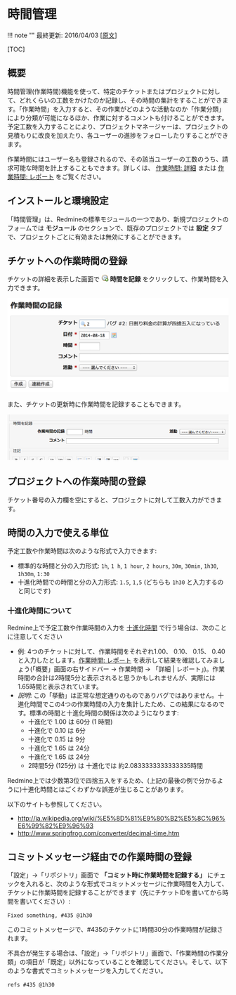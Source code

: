 時間管理
========

!!! note ""
    最終更新: 2016/04/03
    [[原文](http://www.redmine.org/projects/redmine/wiki/RedmineTimeTracking/14)]

[TOC]

概要
----

時間管理(作業時間)機能を使って、特定のチケットまたはプロジェクトに対して、どれくらいの工数をかけたのか記録し、その時間の集計をすることができます。「作業時間」を入力すると、その作業がどのような活動なのか「作業分類」により分類が可能になるほか、作業に対するコメントも付けることができます。予定工数を入力することにより、プロジェクトマネージャーは、プロジェクトの見積もりに改良を加えたり、各ユーザーの進捗をフォローしたりすることができます。

作業時間にはユーザー名も登録されるので、その該当ユーザーの工数のうち、請求可能な時間を計上することもできます。詳しくは、 [作業時間: 詳細](RedmineTimelogDetails) または [作業時間: レポート](RedmineTimelogReport) をご覧ください。

インストールと環境設定
----------------------

「時間管理」は、Redmineの標準モジュールの一つであり、新規プロジェクトのフォームでは **モジュール** のセクションで、既存のプロジェクトでは **設定** タブで、プロジェクトごとに有効または無効にすることができます。

チケットへの作業時間の登録
--------------------------

チケットの詳細を表示した画面で ![](redmine-dist-images/time_add.png) **時間を記録** をクリックして、作業時間を入力できます。

![](RedmineTimeTracking/log_time.png)

また、チケットの更新時に作業時間を記録することもできます。

![](RedmineTimeTracking/Update_LogTime.png)

プロジェクトへの作業時間の登録
------------------------------

チケット番号の入力欄を空にすると、プロジェクトに対して工数入力ができます。

時間の入力で使える単位
----------------------

予定工数や作業時間は次のような形式で入力できます:

-   標準的な時間と分の入力形式: `1h`, `1 h`, `1 hour`, `2 hours`, `30m`, `30min`, `1h30`, `1h30m`, `1:30`
-   十進化時間での時間と分の入力形式: `1.5`, `1,5` (どちらも `1h30` と入力するのと同じです)

### 十進化時間について

Redmine上で予定工数や作業時間の入力を [十進化時間](http://ja.wikipedia.org/wiki/%E5%8D%81%E9%80%B2%E5%8C%96%E6%99%82%E9%96%93) で行う場合は、次のことに注意してください

-   例: 4つのチケットに対して、作業時間をそれぞれ1.00、 0.10、 0.15、 0.40と入力したとします。[作業時間: レポート](RedmineTimelogReport) を表示して結果を確認してみましょう(「概要」画面の右サイドバー → 作業時間 → 「詳細 | レポート」)。作業時間の合計は2時間5分と表示されると思うかもしれませんが、実際には 1.65時間と表示されています。
-   *説明*: この「挙動」は正常な想定通りのものでありバグではありません。十進化時間でこの4つの作業時間の入力を集計したため、この結果になるのです。標準の時間と十進化時間の関係は次のようになります:
    -   十進化で 1.00 は 60分 (1 時間)
    -   十進化で 0.10 は 6分
    -   十進化で 0.15 は 9分
    -   十進化で 1.65 は 24分
    -   十進化で 1.65 は 24分
    -   2時間5分 (125分) は 十進化では 約2.0833333333333335時間

Redmine上では少数第3位で四捨五入をするため、(上記の最後の例で分かるように)十進化時間とはごくわずかな誤差が生じることがあります。

以下のサイトも参照してください。

-   <http://ja.wikipedia.org/wiki/%E5%8D%81%E9%80%B2%E5%8C%96%E6%99%82%E9%96%93>
-   <http://www.springfrog.com/converter/decimal-time.htm>

コミットメッセージ経由での作業時間の登録
----------------------------------------

「設定」→「リポジトリ」画面で **「コミット時に作業時間を記録する」** にチェックを入れると、次のような形式でコミットメッセージに作業時間を入力して、チケットに作業時間を記録することができます（先にチケットIDを書いてから時間を書いてください）:

``` text
Fixed something, #435 @1h30
```

このコミットメッセージで、\#435のチケットに1時間30分の作業時間が記録されます。

不具合が発生する場合は、「設定」→「リポジトリ」画面で、「作業時間の作業分類」の項目が「既定」以外になっていることを確認してください。そして、以下のような書式でコミットメッセージを入力してください。

``` text
refs #435 @1h30
```
